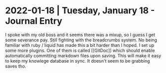 # 2022-01-18 | Tuesday, January 18 - Journal Entry
I spoke with my old boss and it seems there was a mixup, so I guess I get some severance pay.
Still fighting with the breadcrumbs system. No being familiar with ruby / liquid has made this a bit harder than I hoped.
I set up some more plugins. One of them is called [[GitDoc]] which should enable automatically committing markdown files upon saving. This will make it easy to keep my knowlege database in sync.
It doesn't seem to be grabbing saves tho.
